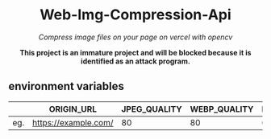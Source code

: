 <div align="center">

<h1>Web-Img-Compression-Api</h1>

<i>Compress image files on your page on vercel with opencv</i>

**This project is an immature project and will be blocked because it is identified as an attack program.**

</div>

## environment variables

|  | ORIGIN_URL | JPEG_QUALITY | WEBP_QUALITY | PNG_COMPRESSION |
| --- | --- | --- | --- |--- |
| eg. | https://example.com/ | 80 | 80 | 6 |
